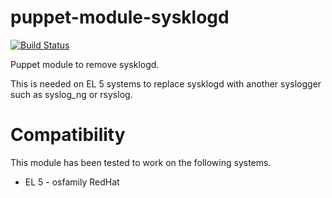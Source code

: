 # puppet-module-sysklogd #

[![Build Status](
https://api.travis-ci.org/ghoneycutt/puppet-module-sysklogd.png)](https://travis-ci.org/ghoneycutt/puppet-module-sysklogd)

Puppet module to remove sysklogd.

This is needed on EL 5 systems to replace sysklogd with another syslogger such as syslog_ng or rsyslog.

# Compatibility #

This module has been tested to work on the following systems.

* EL 5 - osfamily RedHat
